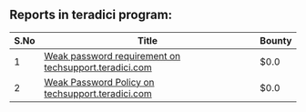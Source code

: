 ## Reports in teradici program:
| S.No | Title | Bounty |
| ---- | ----- | ------ |
| 1 | [Weak password requirement on techsupport.teradici.com ](https://hackerone.com/reports/227659) | $0.0 |
| 2 | [Weak Password Policy on techsupport.teradici.com](https://hackerone.com/reports/228323) | $0.0 |